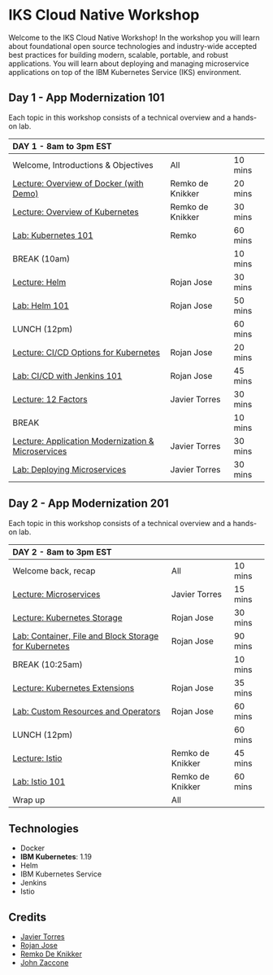 # IKS Cloud Native Workshop

Welcome to the IKS Cloud Native Workshop! In the workshop you will learn about foundational open source technologies and industry-wide accepted best practices for building modern, scalable, portable, and robust applications. You will learn about deploying and managing microservice applications on top of the IBM Kubernetes Service (IKS) environment.

## Day 1 - App Modernization 101

Each topic in this workshop consists of a technical overview and a hands-on lab.

| DAY 1 - 8am to 3pm EST  |  |  |
| :--- | :--- | :--- |
| Welcome, Introductions & Objectives | All | 10 mins |
| [Lecture: Overview of Docker (with Demo)](https://ibm.box.com/s/0mvlb8hvd8lx23smfvoaijdt9ex63go2)  | Remko de Knikker | 20 mins |
| [Lecture: Overview of Kubernetes](https://ibm.box.com/s/migr539izuf8d686shemct1na0gyvl6v)  | Remko de Knikker | 30 mins |
| [Lab: Kubernetes 101](generatedContent/kube101/Lab0/README.md) | Remko | 60 mins |
| BREAK (10am) | | 10 mins |
| [Lecture: Helm](https://ibm.box.com/s/cluclg99642s5bgi6j2wixr37jg7nw96) | Rojan Jose | 30 mins |
| [Lab: Helm 101](generatedContent/helm101/Lab0/README.md) |  Rojan Jose | 50 mins |
| LUNCH (12pm) | | 60 mins |
| [Lecture: CI/CD Options for Kubernetes](https://ibm.box.com/s/m9m0c3uxp8detksw6ycbsff90wimj1nu) | Rojan Jose | 20 mins |
| [Lab: CI/CD with Jenkins 101](generatedContent/jenkins101/README.md) | Rojan Jose | 45 mins |
| [Lecture: 12 Factors](https://ibm.box.com/s/mhn0ff94xq0lwewfebgruxya44nmhm08) | Javier Torres | 30 mins |
| BREAK | | 10 mins |
| [Lecture: Application Modernization & Microservices](https://ibm.box.com/s/yundw794wuiyhil485s1eua9hfkujz0a) | Javier Torres | 30 mins |
| [Lab: Deploying Microservices](generatedContent/deploy-microservices/README.md) | Javier Torres | 30 mins |

## Day 2 - App Modernization 201

Each topic in this workshop consists of a technical overview and a hands-on lab.

| DAY 2 - 8am to 3pm EST  |  |  |
| :--- | :--- | :--- |
| Welcome back, recap | All | 10 mins |
| [Lecture: Microservices](https://ibm.box.com/s/juwyhpy4yt99ckvigd43140tlx3j53rb) | Javier Torres | 15 mins |
| [Lecture: Kubernetes Storage](https://ibm.box.com/s/c7r9vsfdqtev76p1nqvdvumnoc6cai7m) | Rojan Jose | 30 mins |
| [Lab: Container, File and Block Storage for Kubernetes](generatedContent/kubernetes-storage/README.md) | Rojan Jose | 90 mins |
| BREAK (10:25am) | | 10 mins |
| [Lecture: Kubernetes Extensions](https://ibm.box.com/s/c7r9vsfdqtev76p1nqvdvumnoc6cai7m) | Rojan Jose | 35 mins |
| [Lab: Custom Resources and Operators](generatedContent/kubernetes-operators/README.md) |  Rojan Jose | 60 mins |
| LUNCH (12pm) | | 60 mins |
| [Lecture: Istio](https://ibm.box.com/s/4al8hgpzj90vuus55i9fmcw856qz1bt1) | Remko de Knikker | 45 mins |
| [Lab: Istio 101](generatedContent/istio101/README.md) | Remko de Knikker | 60 mins |
| Wrap up | All | |

## Technologies

* Docker
* **IBM Kubernetes**: 1.19
* Helm
* IBM Kubernetes Service
* Jenkins
* Istio

## Credits

* [Javier Torres](https://github.com/jrtorres)
* [Rojan Jose](https://github.com/rojanjose)
* [Remko De Knikker](https://github.com/remkohdev)
* [John Zaccone](https://github.com/jzaccone)
